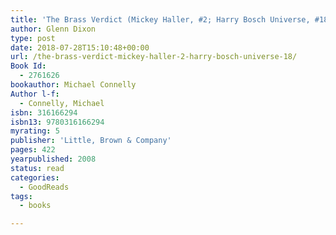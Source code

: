 ```yaml
---
title: 'The Brass Verdict (Mickey Haller, #2; Harry Bosch Universe, #18)'
author: Glenn Dixon
type: post
date: 2018-07-28T15:10:48+00:00
url: /the-brass-verdict-mickey-haller-2-harry-bosch-universe-18/
Book Id:
  - 2761626
bookauthor: Michael Connelly
Author l-f:
  - Connelly, Michael
isbn: 316166294
isbn13: 9780316166294
myrating: 5
publisher: 'Little, Brown & Company'
pages: 422
yearpublished: 2008
status: read
categories:
  - GoodReads
tags:
  - books

---
```

